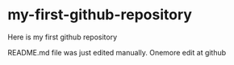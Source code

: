 # my-first-github-repository
Here is my first github repository


README.md file was just edited manually. Onemore edit at github
